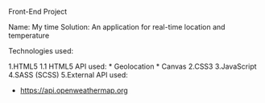 Front-End Project

Name: My time
Solution: An application for real-time location and temperature

Technologies used:

1.HTML5
1.1 HTML5 API used:
     * Geolocation
     * Canvas
2.CSS3
3.JavaScript
4.SASS (SCSS)
5.External API used:
  * https://api.openweathermap.org
